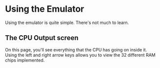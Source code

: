 # Using the Emulator
Using the emulator is quite simple. There's not much to learn.
## The CPU Output screen
On this page, you'll see everything that the CPU has going on inside it. Using the left and right arrow keys allows you to view the 32 different RAM chips implemented.
